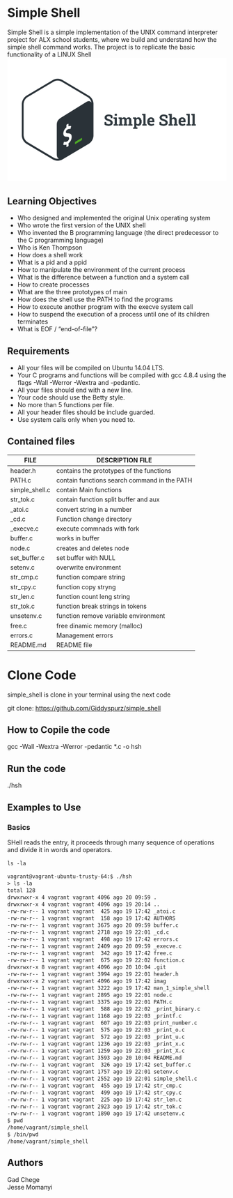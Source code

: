 
# Simple Shell
Simple Shell is a simple implementation of the UNIX command interpreter project for ALX school students, where we build and understand how the simple shell command works. The project is to replicate the basic functionality of a LINUX Shell
<img with = "150" src ="https://github.com/Giddyspurz/simple_shell/blob/master/imag/LOGO.png" />


## Learning Objectives

- Who designed and implemented the original Unix operating system
- Who wrote the first version of the UNIX shell
- Who invented the B programming language (the direct predecessor to the C programming language)
- Who is Ken Thompson
- How does a shell work
- What is a pid and a ppid
- How to manipulate the environment of the current process
- What is the difference between a function and a system call
- How to create processes
- What are the three prototypes of main
- How does the shell use the PATH to find the programs
- How to execute another program with the execve system call
- How to suspend the execution of a process until one of its children terminates
- What is EOF / “end-of-file”?

## Requirements

- All your files will be compiled on Ubuntu 14.04 LTS.
- Your C programs and functions will be compiled with gcc 4.8.4 using the flags -Wall -Werror -Wextra and -pedantic.
- All your files should end with a new line.
- Your code should use the Betty style.
- No more than 5 functions per file.
- All your header files should be include guarded.
- Use system calls only when you need to.

## Contained files
| FILE | DESCRIPTION FILE |
| --- | --- |
| header.h | contains the prototypes of the functions |
| PATH.c | contain functions search command in the PATH	|
| simple_shell.c | contain Main functions |
| str_tok.c | contain function split buffer and aux |
| _atoi.c | convert string in a number |
| _cd.c | Function change directory |
| _execve.c| execute commnads with fork |
| buffer.c | works in buffer |
| node.c | creates and deletes node |
| set_buffer.c | set buffer with NULL |
| setenv.c | overwrite environment |
| str_cmp.c | function compare string |
| str_cpy.c | function copy stryng |
| str_len.c | function count leng string |
| str_tok.c | function break strings in tokens |
| unsetenv.c | function remove variable environment | 
| free.c | free dinamic memory (malloc) |
| errors.c | Management errors |
| README.md | README file |

# Clone Code

simple_shell is clone in your terminal using the next code

git clone: https://github.com/Giddyspurz/simple_shell

## How to Copile the code

gcc -Wall -Wextra -Werror -pedantic *.c -o hsh

## Run the code

./hsh

## Examples to Use
### Basics
SHell reads the entry, it proceeds through many sequence of operations and divide it in words and operators.

```ShellSession
ls -la
```

```ShellSession
vagrant@vagrant-ubuntu-trusty-64:$ ./hsh
> ls -la
total 128
drwxrwxr-x 4 vagrant vagrant 4096 ago 20 09:59 .
drwxrwxr-x 4 vagrant vagrant 4096 ago 19 20:14 ..
-rw-rw-r-- 1 vagrant vagrant  425 ago 19 17:42 _atoi.c
-rw-rw-r-- 1 vagrant vagrant  158 ago 19 17:42 AUTHORS
-rw-rw-r-- 1 vagrant vagrant 3675 ago 20 09:59 buffer.c
-rw-rw-r-- 1 vagrant vagrant 2718 ago 19 22:01 _cd.c
-rw-rw-r-- 1 vagrant vagrant  498 ago 19 17:42 errors.c
-rw-rw-r-- 1 vagrant vagrant 2409 ago 20 09:59 _execve.c
-rw-rw-r-- 1 vagrant vagrant  342 ago 19 17:42 free.c
-rw-rw-r-- 1 vagrant vagrant  675 ago 19 22:02 function.c
drwxrwxr-x 8 vagrant vagrant 4096 ago 20 10:04 .git
-rw-rw-r-- 1 vagrant vagrant 3994 ago 19 22:01 header.h
drwxrwxr-x 2 vagrant vagrant 4096 ago 19 17:42 imag
-rw-rw-r-- 1 vagrant vagrant 3222 ago 19 17:42 man_1_simple_shell
-rw-rw-r-- 1 vagrant vagrant 2895 ago 19 22:01 node.c
-rw-rw-r-- 1 vagrant vagrant 3375 ago 19 22:01 PATH.c
-rw-rw-r-- 1 vagrant vagrant  588 ago 19 22:02 _print_binary.c
-rw-rw-r-- 1 vagrant vagrant 1168 ago 19 22:03 _printf.c
-rw-rw-r-- 1 vagrant vagrant  607 ago 19 22:03 print_number.c
-rw-rw-r-- 1 vagrant vagrant  575 ago 19 22:03 _print_o.c
-rw-rw-r-- 1 vagrant vagrant  572 ago 19 22:03 _print_u.c
-rw-rw-r-- 1 vagrant vagrant 1236 ago 19 22:03 _print_x.c
-rw-rw-r-- 1 vagrant vagrant 1259 ago 19 22:03 _print_X.c
-rw-rw-r-- 1 vagrant vagrant 3593 ago 20 10:04 README.md
-rw-rw-r-- 1 vagrant vagrant  326 ago 19 17:42 set_buffer.c
-rw-rw-r-- 1 vagrant vagrant 1757 ago 19 22:01 setenv.c
-rw-rw-r-- 1 vagrant vagrant 2552 ago 19 22:01 simple_shell.c
-rw-rw-r-- 1 vagrant vagrant  455 ago 19 17:42 str_cmp.c
-rw-rw-r-- 1 vagrant vagrant  499 ago 19 17:42 str_cpy.c
-rw-rw-r-- 1 vagrant vagrant  225 ago 19 17:42 str_len.c
-rw-rw-r-- 1 vagrant vagrant 2923 ago 19 17:42 str_tok.c
-rw-rw-r-- 1 vagrant vagrant 1890 ago 19 17:42 unsetenv.c
$ pwd
/home/vagrant/simple_shell
$ /bin/pwd
/home/vagrant/simple_shell
```

## Authors
Gad Chege<br>
Jesse Momanyi<br>
